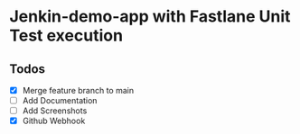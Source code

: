 # Jenkin-demo-app with Fastlane Unit Test execution
## Todos

- [X] Merge feature branch to main 
- [ ] Add Documentation 
- [ ] Add Screenshots 
- [X] Github Webhook
